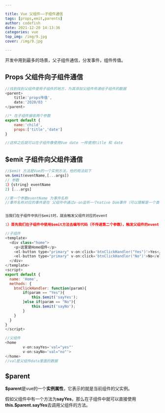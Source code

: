 ```yaml
---

title: Vue 父组件——子组件通信
tags: [props,emit,parents]
author: codefish
date: 2021-12-20 14:13:36
categories: vue
top_img: /img/9.jpg
cover: /img/9.jpg

---
```


开发中用到最多的场景，父子组件通信，分发事件，组件传值。

## Props 父组件向子组件通信

```js
//找到找到父组件使用子组件的地方，为其添加父组件传递给子组件的数据
<parent> 
    title:'props传值',
    date:'2020/03 '
</parent>

//* 在子组件接收两个参数
export default {
	name:'child',
    props:['title','date']
}

//这样之后就可以在子组件像使用Vue date 一样使用title 和 date
```

## $emit 子组件向父组件通信

```js
//$emit 方法是Vue的一个实例方法，他的用法如下
vm.$emit(eventName,[...args])
// 参数
1）{string} eventName
2) [...args]

//第一个参数eventName 为事件名称
//事件名称对应的事件是在 父组件中通过v-on监听一个native Dom事件（可以理解是一个类似click这样的自定义事件）


当我们在子组件中执行$emit时，就会触发父组件对应的event

1）首先我们在子组件中使用$emit方法去编写代码（不传递第二个参数），触发父组件的event


```





```js
//子组件
<template>
  <div class="home">
    <p>这里是Home组件</p>
    <el-button type="primary" v-on:click='btnClickHandler("Yes")'>Yes</el-button>
    <el-button type="primary" v-on:click='btnClickHandler("No")'>No</el-button>
  </div>
</template>
<script>
export default {
  name: 'Home',
  methods: {
    btnClickHandler: function(param){
        if(param == "Yes"){
            this.$emit('sayYes');
        }else if(param == "No"){
            this.$emit('sayNo');
        }
    }
  }
}
</script>

//父组件
<home
        v-on:sayYes='val="yes"'
        v-on:sayNo='val="no"'>
</home>
//val是父组件data里面的数据

```

## $parent

**$parent**是vue的一个**实例属性**，它表示的就是当前组件的父实例。

假如父组件中有一个方法为**sayYes**，那么在子组件中就可以直接使用**this.$parent.sayYes**去调用父组件的方法。

